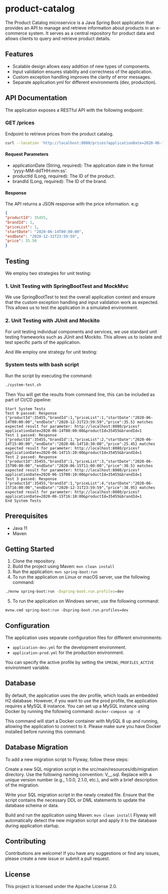 # product-catalog

The Product Catalog microservice is a Java Spring Boot application that provides an API to manage
and retrieve information about products in an e-commerce system. It serves as a central repository
for product data and allows clients to query and retrieve product details.

## Features

- Scalable design allows easy addition of new types of components.
- Input validation ensures stability and correctness of the application.
- Custom exception handling improves the clarity of error messages.
- Separate application.yml for different environments (dev, production).

## API Documentation

The application exposes a RESTful API with the following endpoint:

### GET /prices

Endpoint to retrieve prices from the product catalog.

``` bash
curl --location 'http://localhost:8080/prices?applicationDate=2020-06-15T16:10:00&productId=35455&brandId=1'
```

#### Request Parameters

- applicationDate (String, required): The application date in the format 'yyyy-MM-ddTHH:mm:ss'.
- productId (Long, required): The ID of the product.
- brandId (Long, required): The ID of the brand.

#### Response

The API returns a JSON response with the price information.
e.g: 
```json
{
"productId": 35455,
"brandId": 1,
"priceList": 1,
"startDate": "2020-06-14T00:00:00",
"endDate": "2020-12-31T23:59:59",
"price": 35.50
}
```

## Testing

We employ two strategies for unit testing:

### 1. Unit Testing with SpringBootTest and MockMvc

We use SpringBootTest to test the overall application context and ensure that the custom exception
handling and input validation work as expected. This allows us to test the application in a
simulated environment.

### 2. Unit Testing with JUnit and Mockito

For unit testing individual components and services, we use standard unit testing frameworks such as
JUnit and Mockito. This allows us to isolate and test specific parts of the application.

And We employ one strategy for unit testing:

### System tests with bash script
Run the script by executing the command: 
```bash
./system-test.sh
```
Then You will get the results from command line, this can be included as part of CI/CD pipeline:
```
Start System Tests
Test 0 passed: Response {"productId":35455,"brandId":1,"priceList":1,"startDate":"2020-06-14T00:00:00","endDate":"2020-12-31T23:59:59","price":35.5} matches expected result for parameter: http://localhost:8080/prices?applicationDate=2020-06-14T00:00:00&productId=35455&brandId=1
Test 1 passed: Response {"productId":35455,"brandId":1,"priceList":2,"startDate":"2020-06-14T15:00:00","endDate":"2020-06-14T18:30:00","price":25.45} matches expected result for parameter: http://localhost:8080/prices?applicationDate=2020-06-14T15:20:00&productId=35455&brandId=1
Test 2 passed: Response {"productId":35455,"brandId":1,"priceList":3,"startDate":"2020-06-15T00:00:00","endDate":"2020-06-15T11:00:00","price":30.5} matches expected result for parameter: http://localhost:8080/prices?applicationDate=2020-06-15T00:10:00&productId=35455&brandId=1
Test 3 passed: Response {"productId":35455,"brandId":1,"priceList":4,"startDate":"2020-06-15T16:00:00","endDate":"2020-12-31T23:59:59","price":38.95} matches expected result for parameter: http://localhost:8080/prices?applicationDate=2020-06-15T16:10:00&productId=35455&brandId=1
End System Tests
```




## Prerequisites

- Java 11
- Maven

## Getting Started

1. Clone the repository.
2. Build the project using Maven: `mvn clean install`
3. Run the application: `mvn spring-boot:run`
4. To run the application on Linux or macOS server, use the following command: 
```bash 
./mvnw spring-boot:run -Dspring-boot.run.profiles=dev
```
5. To run the application on Windows server, use the following
   command: 
```shell
mvnw.cmd spring-boot:run -Dspring-boot.run.profiles=dev
```

## Configuration

The application uses separate configuration files for different environments:

- `application-dev.yml` for the development environment.
- `application-prod.yml` for the production environment.

You can specify the active profile by setting the `SPRING_PROFILES_ACTIVE` environment variable.

## Database

By default, the application uses the dev profile, which loads an embedded H2 database. However, if
you want to use the prod profile, the application requires a MySQL 8 instance. You can set up a
MySQL instance using Docker by running the following command:
`docker-compose up -d`

This command will start a Docker container with MySQL 8 up and running, allowing the application to connect to it. Please make sure you have Docker installed before running this command.
## Database Migration

To add a new migration script to Flyway, follow these steps:

Create a new SQL migration script in the src/main/resources/db/migration directory. Use the
following naming convention: V<VERSION>__<DESCRIPTION>.sql. Replace <VERSION> with a unique version
number (e.g., 1.0.0, 2.1.0, etc.), and <DESCRIPTION> with a brief description of the migration.

Write your SQL migration script in the newly created file. Ensure that the script contains the
necessary DDL or DML statements to update the database schema or data.

Build and run the application using Maven: `mvn clean install`
Flyway will automatically detect the new migration script and apply it to the database during
application startup.

## Contributing

Contributions are welcome! If you have any suggestions or find any issues, please create a new issue
or submit a pull request.

## License

This project is licensed under the Apache License 2.0.



